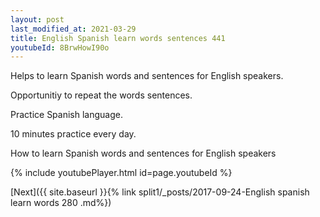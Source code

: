 ```yaml
---
layout: post
last_modified_at: 2021-03-29
title: English Spanish learn words sentences 441 
youtubeId: 8BrwHowI90o
---
```

 
 
Helps to learn Spanish words and sentences for English speakers.

Opportunitiy to repeat the words sentences. 

Practice Spanish language. 
 
10 minutes practice every day. 
 
How to learn Spanish words and sentences for English speakers 
 
{% include youtubePlayer.html id=page.youtubeId %}
 
 
[Next]({{ site.baseurl }}{% link  split1/_posts/2017-09-24-English spanish learn words 280 .md%})
 
